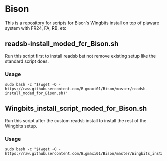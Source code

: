 # Bison

This is a repository for scripts for Bison's Wingbits install on top of piaware system with FR24, FA, RB, etc

## readsb-install_moded_for_Bison.sh
Run this script first to install readsb but not remove existing setup like the standard script does.

### Usage
```
sudo bash -c "$(wget -O - https://raw.githubusercontent.com/Bigmaxi01/Bison/master/readsb-install_moded_for_Bison.sh)"
```


## Wingbits_install_script_moded_for_Bison.sh
Run this script after the custom readsb install to install the rest of the Wingbits setup.

### Usage
```
sudo bash -c "$(wget -O - https://raw.githubusercontent.com/Bigmaxi01/Bison/master/Wingbits_install_script_moded_for_Bison.sh)"
```

